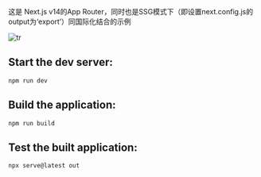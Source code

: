 这是 Next.js v14的App Router，同时也是SSG模式下（即设置next.config.js的output为‘export’）同国际化结合的示例

![tr](https://github.com/lovelyJason/next-i18n-ssg/assets/50656459/a604eb82-7301-4080-a9e2-bae2d059d790)


## Start the dev server: 
```
npm run dev
```

## Build the application: 
```
npm run build
```

## Test the built application: 
```
npx serve@latest out
```
